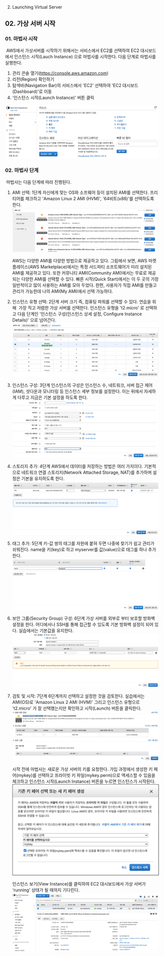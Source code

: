02. Launching Virtual Server

## 02\. 가상 서버 시작

### 01\. 마법사 시작

​ AWS에서 가상서버를 시작하기 위해서는 서비스에서 EC2를 선택하여 EC2 대시보드에서 인스턴스 시작(Lauch Instance) 으로 마법사를 시작한다. 다음 단계로 마법사를 실행한다.

1.  관리 콘솔 열기(https://console.aws.amazon.com)
2.  리전(Region) 확인하기
3.  탐색바(Navigation Bar)의 서비스에서 'EC2' 선택하여 'EC2 대시보드(Dashboard)'로 이동
4.  '인스턴스 시작(Launch Instance)' 버튼 클릭

![ffc894c93d49f41a10a3a7690d5cb595.png](../../_resources/30cc6af9f93449b5bad1f35f4b2951a9.png)

### 02\. 마법사 단계

​ 마법사는 다음 단계에 따라 진행된다.

1.  AMI 선택: 1단계
    자신에게 맞는 OS와 소프웨어 등이 설치된 AMI를 선택한다. 프리티어를 체크하고 'Amazon Linux 2 AMI (HVM)', '64비트(x86)'를 선택하도록 한다.
    ![8b4d04909fab0e8b5c98b6b75c3b9f3e.png](../../_resources/07ac46a202a149049fc0ba0760f8efb1.png)
	
	AWS는 다양한 AMI를 다양한 방법으로 제공하고 있다. 그림에서 보면, AWS 마켓플레이스(AWS Marketplace)에서는 특정 서드파티 소프트웨어가 미리 설치된 AMI를 제공하고 있다. 또한 커뮤니티 AMI(Community AMI)에서는 무료로 제공되는 다양한 AMI를 선택할 수 있다. 빠른 시작(Quick Start)에서는 이 두 곳의 가장 일반적이고 많이 사용하는 AMI를 모아 두었다. 한편, 사용자가 직접 AMI를 만들고 관리가 가능한데  나의 AMI(My AMI)에서 선택 가능하다.
    
2.  인스턴스 유형 선택: 2단계
    서버 크기 즉, 컴퓨팅 파워를 선택할 수 있다. 연습을 위해  가장 적고 저렴한 가상 서버를 선택한다. 인스턴스 유형을 't2.micro' 로 선택하고 다음 단계인 '인스턴스 구성(인스턴스 상세 설정, Configure Instance Details)' 으로 넘어간다.
    ![065f889d6b5185d9d776fbb14e5602d3.png](../../_resources/6bb9811c57ab47f692aba28338fae446.png)
    
3.  인스턴스 구성: 3단계
    인스턴스의 구성은 인스턴스 수, 네트워크, 서버 접근 제어(IAM), 셧다운과 모니터링 등 인스턴스 세부 정보를 설정한다. 이는 뒤에서 자세하게 다루고 지금은 기본 설정을 하도록 한다.
    ![165d798a803d64b3c5db183254e79d65.png](../../_resources/7e49508aabad4ae3b0eb4b9cc6a33a0e.png)
    
4.  스토리지 추가: 4단계
    AWS에서 데이터를 저장하는 방법은 여러 가지이다. 기본적으로 네트워크 연결 스토리지(Network Attached Storage, NAT)를 추가하며 설정은 기본을 유지하도록 한다.
    ![78b07846daca6c15927d723ac9516809.png](../../_resources/fd79f37b202e40e1b002a525795bf508.png)
    
5.  태그 추가: 5단계
    키-값 쌍의 태그를 자원에 붙혀 두면 나중에 찾기가 쉽고 관리가 쉬워진다. name을 키(key)로 하고 myserver를 값(value)으로 태그를 하나 추가 한다.
    ![9bc402b8e70143ce01f73d313084bc10.png](../../_resources/0691318b592d4225928ed89342d83d9f.png)
    
6.  보안 그룹(Security Group) 구성: 6단계
    가상 서버를 외부로 부터 보호할 방화벽 설정을 한다. 어디에서나 SSH를 통해 접근할 수 있도록 기본 방화벽 설정이 되어 있다. 실습에서는 기본값을 유지한다.
    ![8845d11e0880ccdff1590a617707360e.png](../../_resources/c5227d1eddfb43e3811df1af4b49d37a.png)
    
7.  검토 및 시작: 7단계
    6단계까지 선택하고 설정한 것을 검토한다. 실습에서는 AMI(OS)로 'Amazon Linux 2 AMI (HVM)' 그리고 인스턴스 유형으르 't2.micro' 가 잘 선택했는지만 확인하고 시작(Launch) 버튼을 클릭한다.
    ![9a1edab1a7ac46e0f7778fcf5be314ea.png](../../_resources/4ef34ab7728740cba68871fa33d207b6.png)
    
    시작 전에 마법사는 새로운 가상 서버의 키를 요청한다. 가입 과정에서 생성한 키 페어(mykey)를 선택하고 프라이빗 키 파일(mykey.perm)으로 액세스할 수 있음을 체크하고 인스턴스 시작(Launch Instance) 버튼을 누르면 인스턴스가 시작된다.
    ![f8a916e48ca5eea5e51b7137df40e8d2.png](../../_resources/1bae7cf650ac4121adc1df0697a51957.png)
    
    인스턴스 보기(View Instance)를 클릭하여 EC2 대시보드에서 가상 서버가 'running' 상태가 될 때까지 기다린다.
    ![82a1d9e1654263bef2c19d1800b89ea9.png](../../_resources/c84c7948c291489e8c6c176bf367b104.png)